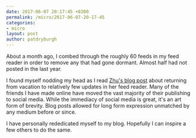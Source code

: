 ```yaml
---
date: 2017-06-07 20:17:45 +0300
permalink: /micro/2017-06-07-20-17-45
categories:
- micro
layout: post
author: patdryburgh
---
```


About a month ago, I combed through the roughly 60 feeds in my feed reader in order to remove any that had gone dormant. Almost half had not posted in the last year.

I found myself nodding my head as I read [Zhu's blog post][zhu] about returning from vacation to relatively few updates in her feed reader. Many of the friends I have made online have moved the vast majority of their publishing to social media. While the immediacy of social media is great, it's an art form of brevity. Blog posts allowed for long form expression unmatched by any medium before or since.

I have personally rededicated myself to my blog. Hopefully I can inspire a few others to do the same.

[zhu]: http://correresmidestino.com/where-did-all-the-blogs-go/